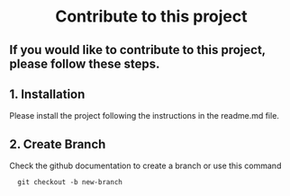<h1 align="center">
  Contribute to this project
</h1>

## If you would like to contribute to this project, please follow these steps.

## 1. Installation
Please install the project following the instructions in the readme.md file.

## 2. Create Branch
Check the github documentation to create a branch or use this command

      git checkout -b new-branch
